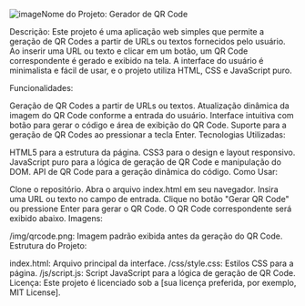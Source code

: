 ![image](https://github.com/user-attachments/assets/28384fa9-251d-461d-80d8-41be76d84b6c)Nome do Projeto: Gerador de QR Code

Descrição:
Este projeto é uma aplicação web simples que permite a geração de QR Codes a partir de URLs ou textos fornecidos pelo usuário. Ao inserir uma URL ou texto e clicar em um botão, um QR Code correspondente é gerado e exibido na tela. A interface do usuário é minimalista e fácil de usar, e o projeto utiliza HTML, CSS e JavaScript puro.

Funcionalidades:

Geração de QR Codes a partir de URLs ou textos.
Atualização dinâmica da imagem do QR Code conforme a entrada do usuário.
Interface intuitiva com botão para gerar o código e área de exibição do QR Code.
Suporte para a geração de QR Codes ao pressionar a tecla Enter.
Tecnologias Utilizadas:

HTML5 para a estrutura da página.
CSS3 para o design e layout responsivo.
JavaScript puro para a lógica de geração de QR Code e manipulação do DOM.
API de QR Code para a geração dinâmica do código.
Como Usar:

Clone o repositório.
Abra o arquivo index.html em seu navegador.
Insira uma URL ou texto no campo de entrada.
Clique no botão "Gerar QR Code" ou pressione Enter para gerar o QR Code.
O QR Code correspondente será exibido abaixo.
Imagens:

/img/qrcode.png: Imagem padrão exibida antes da geração do QR Code.
Estrutura do Projeto:

index.html: Arquivo principal da interface.
/css/style.css: Estilos CSS para a página.
/js/script.js: Script JavaScript para a lógica de geração de QR Code.
Licença:
Este projeto é licenciado sob a [sua licença preferida, por exemplo, MIT License].

